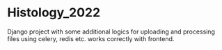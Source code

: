 # Histology_2022
Django project with some additional logics for uploading and processing files using celery, redis etc.
works correctly with frontend.
